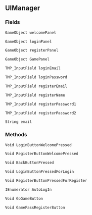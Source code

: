 ## UIManager
> 
### Fields
```cs
GameObject welcomePanel
```
```cs
GameObject loginPanel
```
```cs
GameObject registerPanel
```
```cs
GameObject GamePanel
```
```cs
TMP_InputField loginEmail
```
```cs
TMP_InputField loginPassword
```
```cs
TMP_InputField registerEmail
```
```cs
TMP_InputField registerName
```
```cs
TMP_InputField registerPassword1
```
```cs
TMP_InputField registerPassword2
```
```cs
String email
```

### Methods
```cs
Void LoginButtonWelcomePressed
```
```cs
Void RegisterButtonWelcomePressed
```
```cs
Void BackButtonPressed
```
```cs
Void LoginButtonPressedForLogin
```
```cs
Void RegisterButtonPressedForRegister
```
```cs
IEnumerator AutoLogIn
```
```cs
Void GoGameButton
```
```cs
Void GamePassRegisterButton
```

